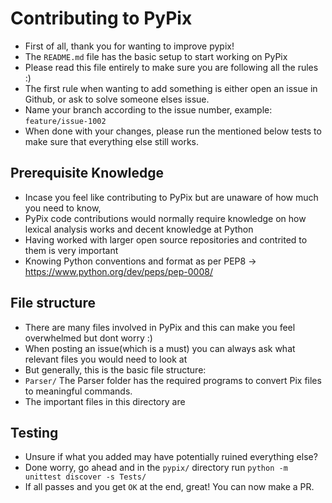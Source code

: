# Contributing to PyPix
  - First of all, thank you for wanting to improve pypix!
  - The `README.md` file has the basic setup to start working on PyPix 
  - Please read this file entirely to make sure you are following all the rules :)
  - The first rule when wanting to add something is either open an issue in Github, or ask to solve someone elses issue.
  - Name your branch according to the issue number, example: `feature/issue-1002`
  - When done with your changes, please run the mentioned below tests to make sure that everything else still works.
 
## Prerequisite Knowledge
  - Incase you feel like contributing to PyPix but are unaware of how much you need to know,
  - PyPix code contributions would normally require knowledge on how lexical analysis works and decent knowledge at Python
  - Having worked with larger open source repositories and contrited to them is very important
  - Knowing Python conventions and format as per PEP8 -> https://www.python.org/dev/peps/pep-0008/

## File structure
  - There are many files involved in PyPix and this can make you feel overwhelmed but dont worry :)
  - When posting an issue(which is a must) you can always ask what relevant files you would need to look at
  - But generally, this is the basic file structure:
  - `Parser/` The Parser folder has the required programs to convert Pix files to meaningful commands.
  - The important files in this directory are 

## Testing 
  - Unsure if what you added may have potentially ruined everything else?
  - Done worry, go ahead and in the `pypix/` directory run `python -m unittest discover -s Tests/`
  - If all passes and you get `OK` at the end, great! You can now make a PR.

